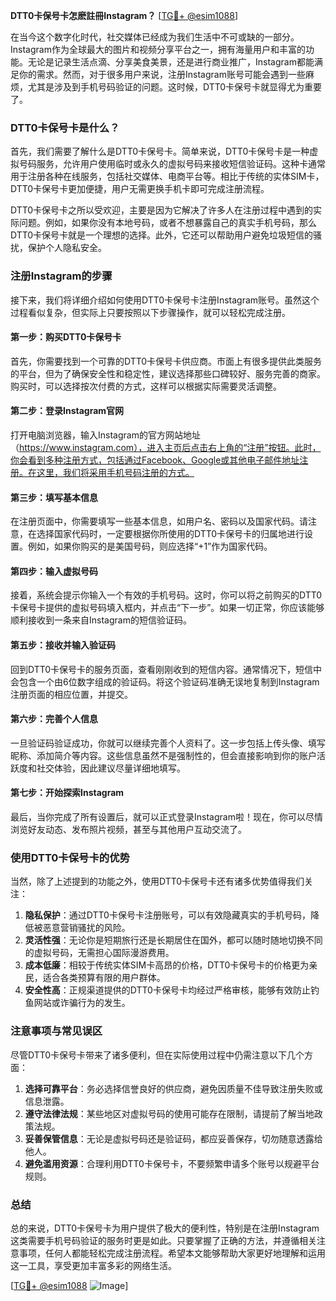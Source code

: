 **DTT0卡保号卡怎麽註冊Instagram？** [[TG💪+ @esim1088](https://t.me/s/esim1088)]

在当今这个数字化时代，社交媒体已经成为我们生活中不可或缺的一部分。Instagram作为全球最大的图片和视频分享平台之一，拥有海量用户和丰富的功能。无论是记录生活点滴、分享美食美景，还是进行商业推广，Instagram都能满足你的需求。然而，对于很多用户来说，注册Instagram账号可能会遇到一些麻烦，尤其是涉及到手机号码验证的问题。这时候，DTT0卡保号卡就显得尤为重要了。

### DTT0卡保号卡是什么？

首先，我们需要了解什么是DTT0卡保号卡。简单来说，DTT0卡保号卡是一种虚拟号码服务，允许用户使用临时或永久的虚拟号码来接收短信验证码。这种卡通常用于注册各种在线服务，包括社交媒体、电商平台等。相比于传统的实体SIM卡，DTT0卡保号卡更加便捷，用户无需更换手机卡即可完成注册流程。

DTT0卡保号卡之所以受欢迎，主要是因为它解决了许多人在注册过程中遇到的实际问题。例如，如果你没有本地号码，或者不想暴露自己的真实手机号码，那么DTT0卡保号卡就是一个理想的选择。此外，它还可以帮助用户避免垃圾短信的骚扰，保护个人隐私安全。

### 注册Instagram的步骤

接下来，我们将详细介绍如何使用DTT0卡保号卡注册Instagram账号。虽然这个过程看似复杂，但实际上只要按照以下步骤操作，就可以轻松完成注册。

#### 第一步：购买DTT0卡保号卡

首先，你需要找到一个可靠的DTT0卡保号卡供应商。市面上有很多提供此类服务的平台，但为了确保安全性和稳定性，建议选择那些口碑较好、服务完善的商家。购买时，可以选择按次付费的方式，这样可以根据实际需要灵活调整。

#### 第二步：登录Instagram官网

打开电脑浏览器，输入Instagram的官方网站地址（https://www.instagram.com），进入主页后点击右上角的“注册”按钮。此时，你会看到多种注册方式，包括通过Facebook、Google或其他电子邮件地址注册。在这里，我们将采用手机号码注册的方式。

#### 第三步：填写基本信息

在注册页面中，你需要填写一些基本信息，如用户名、密码以及国家代码。请注意，在选择国家代码时，一定要根据你所使用的DTT0卡保号卡的归属地进行设置。例如，如果你购买的是美国号码，则应选择“+1”作为国家代码。

#### 第四步：输入虚拟号码

接着，系统会提示你输入一个有效的手机号码。这时，你可以将之前购买的DTT0卡保号卡提供的虚拟号码填入框内，并点击“下一步”。如果一切正常，你应该能够顺利接收到一条来自Instagram的短信验证码。

#### 第五步：接收并输入验证码

回到DTT0卡保号卡的服务页面，查看刚刚收到的短信内容。通常情况下，短信中会包含一个由6位数字组成的验证码。将这个验证码准确无误地复制到Instagram注册页面的相应位置，并提交。

#### 第六步：完善个人信息

一旦验证码验证成功，你就可以继续完善个人资料了。这一步包括上传头像、填写昵称、添加简介等内容。这些信息虽然不是强制性的，但会直接影响到你的账户活跃度和社交体验，因此建议尽量详细地填写。

#### 第七步：开始探索Instagram

最后，当你完成了所有设置后，就可以正式登录Instagram啦！现在，你可以尽情浏览好友动态、发布照片视频，甚至与其他用户互动交流了。

### 使用DTT0卡保号卡的优势

当然，除了上述提到的功能之外，使用DTT0卡保号卡还有诸多优势值得我们关注：

1. **隐私保护**：通过DTT0卡保号卡注册账号，可以有效隐藏真实的手机号码，降低被恶意营销骚扰的风险。
2. **灵活性强**：无论你是短期旅行还是长期居住在国外，都可以随时随地切换不同的虚拟号码，无需担心国际漫游费用。
3. **成本低廉**：相较于传统实体SIM卡高昂的价格，DTT0卡保号卡的价格更为亲民，适合各类预算有限的用户群体。
4. **安全性高**：正规渠道提供的DTT0卡保号卡均经过严格审核，能够有效防止钓鱼网站或诈骗行为的发生。

### 注意事项与常见误区

尽管DTT0卡保号卡带来了诸多便利，但在实际使用过程中仍需注意以下几个方面：

1. **选择可靠平台**：务必选择信誉良好的供应商，避免因质量不佳导致注册失败或信息泄露。
2. **遵守法律法规**：某些地区对虚拟号码的使用可能存在限制，请提前了解当地政策法规。
3. **妥善保管信息**：无论是虚拟号码还是验证码，都应妥善保存，切勿随意透露给他人。
4. **避免滥用资源**：合理利用DTT0卡保号卡，不要频繁申请多个账号以规避平台规则。

### 总结

总的来说，DTT0卡保号卡为用户提供了极大的便利性，特别是在注册Instagram这类需要手机号码验证的服务时更是如此。只要掌握了正确的方法，并遵循相关注意事项，任何人都能轻松完成注册流程。希望本文能够帮助大家更好地理解和运用这一工具，享受更加丰富多彩的网络生活。

[[TG💪+ @esim1088](https://t.me/s/esim1088) ![Image](https://i.postimg.cc/4NQfJmqS/Snipaste-2025-05-13-00-14-12.png)]